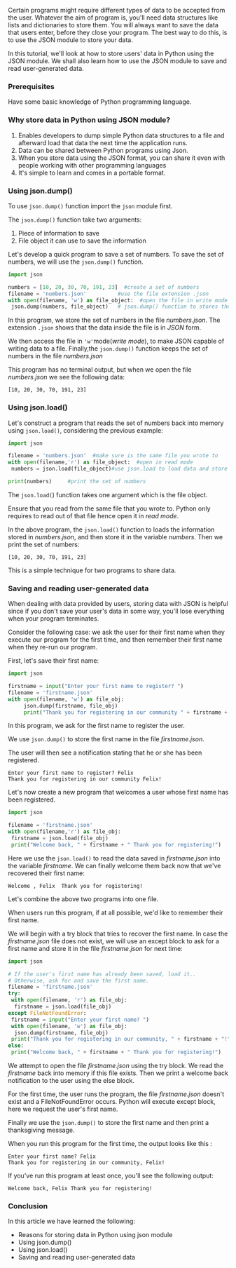 
Certain programs might require different types of data to be accepted from the user. Whatever the aim of program is, you'll need data structures like lists and dictionaries to store them. You will always want to save the data that users enter, before they close your program. The best way to do this, is to use the JSON module to store your data.

In this tutorial, we'll look at how to store users' data in Python using the JSON module. We shall also learn how to use the JSON module to save and read user-generated data.

### Prerequisites
Have some basic knowledge of Python programming language.

### Why store data in Python using JSON module?

 1. Enables developers to dump simple Python data structures to a file and afterward load that data the next time the application runs.
 2. Data can be shared between Python programs using Json.
 3. When you store data using the JSON format, you can share it even with people working with other programming languages
 4. It's simple to learn and comes in a portable format.

### Using json.dump() 
To use `json.dump()` function import the `json` module first.

The `json.dump()` function take two arguments:
 1. Piece of information to save
 2. File object it can use to save the information

Let's develop a quick program to save a set of numbers. To save the set of numbers, we will use the `json.dump()` function.

```python
import json

numbers = [10, 20, 30, 70, 191, 23]  #create a set of numbers
filename = 'numbers.json'          #use the file extension .json
with open(filename, 'w') as file_object:  #open the file in write mode
 json.dump(numbers, file_object)   # json.dump() function to stores the set of numbers in numbers.json file
```

In this program, we store the set of numbers in the file *numbers.json*. The extension `.json` shows that the data inside the file is in *JSON* form.

We then access the file in `'w'`mode(*write mode*), to make JSON capable of writing data to a file. Finally,the `json.dump()` function keeps the set of numbers in the file *numbers.json*

This program has no terminal output, but when we open the file *numbers.json* we see the following data:

```
[10, 20, 30, 70, 191, 23]
```

### Using json.load()
Let's construct a program that reads the set of numbers back into memory using `json.load()`, considering the previous example:

```python
import json

filename = 'numbers.json'  #make sure is the same file you wrote to  
with open(filename,'r') as file_object:  #open in read mode
 numbers = json.load(file_object)#use json.load to load data and store it in the variable numbers

print(numbers)     #print the set of numbers
```

The `json.load(`) function takes one argument which is the file object. 

Ensure that you read from the same file that you wrote to. Python only requires to read out of that file hence open it in *read mode*.

In the above program, the `json.load()` function to loads the
information stored in *numbers.json*, and then store it in the variable *numbers*. Then we print the set of numbers:

```
[10, 20, 30, 70, 191, 23]
```

This is a simple technique for two programs to share data.


### Saving and reading user-generated data

When dealing with data provided by users, storing data with JSON is helpful since if you don't save your user's data in some way, you'll lose everything when your program terminates.

Consider the following case: we ask the user for their first name when they execute our program for the first time, and then
remember their first name when they re-run our program.

First, let's save their first name:

```python
import json

firstname = input("Enter your first name to register? ")
filename = 'firstname.json'
with open(filename, 'w') as file_obj:
     json.dump(firstname, file_obj)
     print("Thank you for registering in our community " + firstname + "!")
```

In this program, we ask for the first name to register the user.

We use `json.dump()` to store the first name in the file *firstname.json*. 

The user will then see a notification stating that he or she has been registered.

```
Enter your first name to register? Felix
Thank you for registering in our community Felix!
```

Let's now create a new program that welcomes a user whose first name has been registered.

```python
import json

filename = 'firstname.json'
with open(filename,'r') as file_obj:
 firstname = json.load(file_obj)
 print("Welcome back, " + firstname + " Thank you for registering!")
 ```

Here we use the `json.load()` to read the data saved in *firstname.json* into the variable *firstname*. We can finally welcome them back now that we've recovered their first name:

```
Welcome , Felix  Thank you for registering!
```

Let's combine the above two programs into one file.

When users run this program, if at all possible, we'd like to remember their first name.

We will begin with a try block that tries to recover the first name. In case the *firstname.json* file does not exist, we will use an except block to ask for a first name and store it in the file *firstname.json* for next time:

```python
import json

# If the user's first name has already been saved, load it..
# Otherwise, ask for and save the first name.
filename = 'firstname.json'
try:
 with open(filename, 'r') as file_obj:
  firstname = json.load(file_obj)
except FileNotFoundError:
 firstname = input("Enter your first name? ")
 with open(filename, 'w') as file_obj:
  json.dump(firstname, file_obj)
 print("Thank you for registering in our community, " + firstname + "!")
else:
 print("Welcome back, " + firstname + " Thank you for registering!")
```

We attempt to open the file *firstname.json* using the try block. We read the *firstname* back into memory if this file exists. Then we print a welcome back notification to the user using the else block.

For the first time, the user runs the program, the file *firstname.json* doesn't exist and a FileNotFoundError occurs. Python will execute except block, here we request the user's first name. 

Finally we use the `json.dump()` to store the first name and then print a thanksgiving message.

When you run this program for the first time, the output looks like this :

```
Enter your first name? Felix
Thank you for registering in our community, Felix!
```

If you've run this program at least once, you'll see the following output:

```
Welcome back, Felix Thank you for registering!
```

### Conclusion
In this article we have learned the following:
 - Reasons for storing data in Python using json module
 - Using json.dump() 
 - Using json.load()
 - Saving and reading user-generated data

